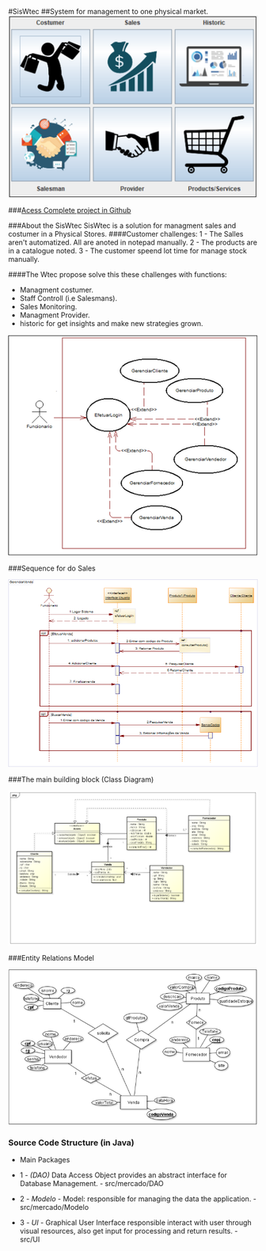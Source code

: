 #SisWtec
##System for management to one physical market.
![image info](./project/main.png)

 ###[Acess Complete project in Github](https://github.com/pablomelo-inf/Wtec)
 



###About the SisWtec
SisWtec is a solution for managment sales and costumer in a Physical Stores.
####Customer challenges:
1 - The Salles aren't automatized. All are anoted in notepad manually.
2 - The products are in a catalogue noted.
3 - The customer speend lot time for manage stock manually.

####The Wtec propose solve this these challenges with functions:
* Managment costumer.
* Staff Controll (i.e Salesmans).
* Sales Monitoring.
* Managment Provider.
* historic for get insights and make new strategies grown.

![image info](./project/useCaseDiagram.png)

###Sequence for do Sales

![image info](./project/sequenceDiagramForSales.png)

###The main building block (Class Diagram)

![image info](./project/classDiagram.png)

###Entity Relations Model 

![image info](./project/RelacionEntityDiagram.png)

### Source Code Structure (in Java)
- Main Packages
- 1 - *(DAO)* Data Access Object 
       provides an abstract interface for Database Management.
       - src/mercado/DAO
       
- 2 -  *Modelo* - Model:
       responsible for managing the data the application.
       - src/mercado/Modelo
       
- 3 -  *UI* - Graphical User Interface
       responsible interact with user through visual resources, also get input for processing and return results.
       - src/UI


